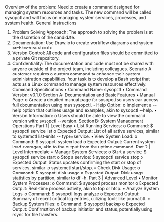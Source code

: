 Overview of the problem: 
Need to create a command designed for managing system resources and tasks. The new 
command will be called sysopctl and will focus on managing system services, processes, 
and system health.
General Instructions
1. Problem Solving Approach: The approach to solving the problem is at the discretion 
of the candidate.
2. Documentation: Use Draw.io to create workflow diagrams and system architecture 
visuals.
3. Version Control: All code and configuration files should be committed to a private 
Git repository.
4. Confidentiality: The documentation and code must not be shared with anyone 
outside of the project team, including colleagues.
Scenario
A customer requires a custom command to enhance their system administration 
capabilities. Your task is to develop a Bash script that acts as a Linux command to manage 
system resources effectively.
Command Specifications
• Command Name: sysopctl
• Command Version: v0.1.0
Section A: Documentation and Basic Features
• Manual Page:
o Create a detailed manual page for sysopctl so users can access full 
documentation using man sysopctl.
• Help Option:
o Implement a --help option that outlines usage and examples, akin to sysopctl 
--help.
• Version Information:
o Users should be able to view the command version with: sysopctl --version.
Section B: System Management Operations
Part 1 | Level Easy
• List Running Services:
o Command: $ sysopctl service list
o Expected Output: List of all active services, similar to systemctl list-units --
type=service.
• View System Load:
o Command: $ sysopctl system load
o Expected Output: Current system load averages, akin to the output from the 
uptime command.
Part 2 | Level Intermediate
• Manage System Services:
o Start a service: $ sysopctl service start <service-name>
o Stop a service: $ sysopctl service stop <service-name>
o Expected Output: Status updates confirming the start or stop of services, 
similar to systemctl start/stop.
• Check Disk Usage:
o Command: $ sysopctl disk usage
o Expected Output: Disk usage statistics by partition, similar to df -h.
Part 3 | Advanced Level
• Monitor System Processes:
o Command: $ sysopctl process monitor
o Expected Output: Real-time process activity, akin to top or htop.
• Analyze System Logs:
o Command: $ sysopctl logs analyze
o Expected Output: Summary of recent critical log entries, utilizing tools like 
journalctl.
• Backup System Files:
o Command: $ sysopctl backup <path>
o Expected Output: Confirmation of backup initiation and status, potentially 
using rsync for file transfers.
